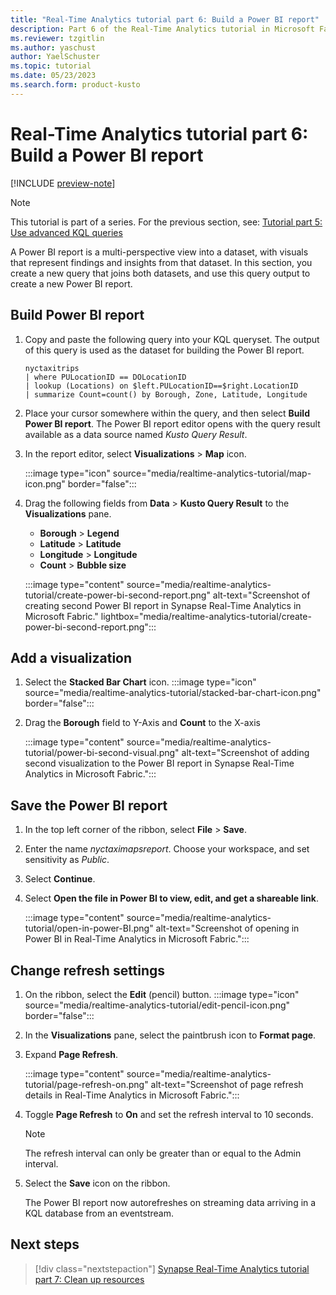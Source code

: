 ```yaml
---
title: "Real-Time Analytics tutorial part 6: Build a Power BI report"
description: Part 6 of the Real-Time Analytics tutorial in Microsoft Fabric.
ms.reviewer: tzgitlin
ms.author: yaschust
author: YaelSchuster
ms.topic: tutorial
ms.date: 05/23/2023
ms.search.form: product-kusto
---
```

# Real-Time Analytics tutorial part 6: Build a Power BI report

[!INCLUDE [preview-note](../includes/preview-note.md)]

> [!NOTE]
> This tutorial is part of a series. For the previous section, see: [Tutorial part 5: Use advanced KQL queries](tutorial-5-advanced-kql-query.md)

A Power BI report is a multi-perspective view into a dataset, with visuals that represent findings and insights from that dataset. In this section, you create a new query that joins both datasets, and use this query output to create a new Power BI report.

## Build Power BI report

1. Copy and paste the following query into your KQL queryset. The output of this query is used as the dataset for building the Power BI report.

    ```kusto
    nyctaxitrips
    | where PULocationID == DOLocationID
    | lookup (Locations) on $left.PULocationID==$right.LocationID
    | summarize Count=count() by Borough, Zone, Latitude, Longitude
    ```

1. Place your cursor somewhere within the query, and then select **Build Power BI report**.
    The Power BI report editor opens with the query result available as a data source named *Kusto Query Result*.

1. In the report editor, select **Visualizations** > **Map** icon.

    :::image type="icon" source="media/realtime-analytics-tutorial/map-icon.png" border="false":::

1. Drag the following fields from **Data** > **Kusto Query Result** to the **Visualizations** pane.

    * **Borough**  > **Legend**
    * **Latitude** > **Latitude**
    * **Longitude** > **Longitude**
    * **Count** > **Bubble size**

    :::image type="content" source="media/realtime-analytics-tutorial/create-power-bi-second-report.png" alt-text="Screenshot of creating second Power BI report in Synapse Real-Time Analytics in Microsoft Fabric." lightbox="media/realtime-analytics-tutorial/create-power-bi-second-report.png":::

## Add a visualization

1. Select the **Stacked Bar Chart** icon. :::image type="icon" source="media/realtime-analytics-tutorial/stacked-bar-chart-icon.png" border="false":::
1. Drag the **Borough** field to Y-Axis and **Count** to the X-axis

    :::image type="content" source="media/realtime-analytics-tutorial/power-bi-second-visual.png" alt-text="Screenshot of adding second visualization to the Power BI report in Synapse Real-Time Analytics in Microsoft Fabric.":::

## Save the Power BI report

1. In the top left corner of the ribbon, select **File** > **Save**.
1. Enter the name *nyctaximapsreport*. Choose your workspace, and set sensitivity as *Public*.
1. Select **Continue**.
1. Select **Open the file in Power BI to view, edit, and get a shareable link**.

    :::image type="content" source="media/realtime-analytics-tutorial/open-in-power-BI.png" alt-text="Screenshot of opening in Power BI in Real-Time Analytics in Microsoft Fabric.":::

## Change refresh settings

1. On the ribbon, select the **Edit** (pencil) button. :::image type="icon" source="media/realtime-analytics-tutorial/edit-pencil-icon.png" border="false":::
1. In the **Visualizations** pane, select the paintbrush icon to **Format page**.
1. Expand **Page Refresh**.

    :::image type="content" source="media/realtime-analytics-tutorial/page-refresh-on.png" alt-text="Screenshot of page refresh details in Real-Time Analytics in Microsoft Fabric.":::

1. Toggle **Page Refresh** to **On** and set the refresh interval to 10 seconds.

    > [!NOTE]
    >  The refresh interval can only be greater than or equal to the Admin interval.

1. Select the **Save** icon on the ribbon.

    The Power BI report now autorefreshes on streaming data arriving in a KQL database from an eventstream.

## Next steps

> [!div class="nextstepaction"]
> [Synapse Real-Time Analytics tutorial part 7: Clean up resources](tutorial-7-clean-up-resources.md)
